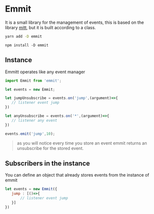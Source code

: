 # Emmit

It is a small library for the management of events, this is based on the library [mitt](https://github.com/developit/mitt), but it is built according to a class.

```bash
yarn add -D emmit
```

```npm
npm install -D emmit
```

## Instance

Emmitt operates like any event manager

```javascript
import Emmit from 'emmit';

let events = new Emmit;

let jumpUnsubscribe = events.on('jump',(argument)=>{
   // listener event jump
})

let anyUnsubscribe = events.on('*',(argument)=>{
   // listener any event
})

events.emit('jump',10);

```

> as you will notice every time you store an event emmit returns an unsubscribe for the stored event.

## Subscribers in the instance

You can define an object that already stores events from the instance of emmit

```javascript
let events = new Emmit({
   jump : [()=>{
       // listener event jump
   }]
})
```
